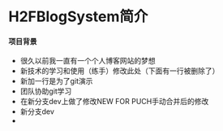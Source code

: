 # H2FBlogSystem简介

#### 项目背景

- 很久以前我一直有一个个人博客网站的梦想
- 新技术的学习和使用（练手）修改此处（下面有一行被删除了）
- 新加一行是为了git演示
- 团队协助git学习
- 在新分支dev上做了修改NEW FOR PUCH手动合并后的修改
- 新分支dev
- 